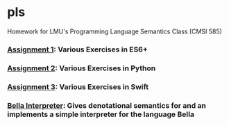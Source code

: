 # pls
Homework for LMU's Programming Language Semantics Class (CMSI 585)

### [Assignment 1](homework1/): Various Exercises in ES6+

### [Assignment 2](homework2/): Various Exercises in Python

### [Assignment 3](homework3/): Various Exercises in Swift

### [Bella Interpreter](https://github.com/coopslarhette/bella-interpreter): Gives denotational semantics for and an implements a simple interpreter for the language Bella

